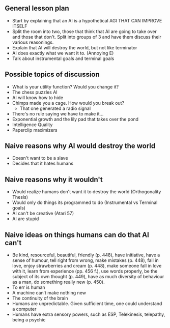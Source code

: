 General lesson plan
-------------------

 - Start by explaining that an AI is a hypothetical AGI THAT CAN IMPROVE ITSELF
 - Split the room into two, those that think that AI are going to take over and those that don't. Split into groups of 3 and have them discuss their various reasonings.
 - Explain that AI will destroy the world, but not like terminator
 - AI does exactly what we want it to. (Annoying E)
 - Talk about instrumental goals and terminal goals

Possible topics of discussion
-----------------------------

 - What is your utility function? Would you change it?
 - The chess puzzles AI
 - AI will know how to hide
 - Chimps made you a cage. How would you break out?
	 - That one generated a radio signal
 - There's no rule saying we have to make it...
 - Exponential growth and the lily pad that takes over the pond
 - Intelligence Quality
 - Paperclip maximizers

Naive reasons why AI would destroy the world
--------------------------------------------

 - Doesn't want to be a slave
 - Decides that it hates humans

Naive reasons why it wouldn't
-----------------------------

 - Would realize humans don't want it to destroy the world (Orthogonality Thesis)
 - Would only do things its programmed to do (Instrumental vs Terminal goals)
 - AI can't be creative (Atari 57)
 - AI are stupid

Naive ideas on things humans can do that AI can't
-------------------------------------------------

 - Be kind, resourceful, beautiful, friendly (p. 448), have initiative, have a sense of humour, tell right from wrong, make mistakes (p. 448), fall in love, enjoy strawberries and cream (p. 448), make someone fall in love with it, learn from experience (pp. 456 f.), use words properly, be the subject of its own thought (p. 449), have as much diversity of behaviour as a man, do something really new (p. 450).
 - To err is human
 - A machine can’t make nothing new
 - The continuity of the brain
 - Humans are unpredictable. Given sufficient time, one could understand a computer
 - Humans have extra sensory powers, such as ESP, Telekinesis, telepathy, being a psychic
